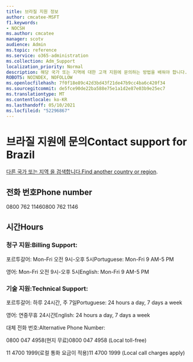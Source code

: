 ```yaml
---
title: 브라질 지원 정보
author: cmcatee-MSFT
f1.keywords:
- NOCSH
ms.author: cmcatee
manager: scotv
audience: Admin
ms.topic: reference
ms.service: o365-administration
ms.collection: Adm_Support
localization_priority: Normal
description: 해당 국가 또는 지역에 대한 고객 지원에 문의하는 방법을 배워야 합니다.
ROBOTS: NOINDEX, NOFOLLOW
ms.openlocfilehash: 7f0f18e89c42d3bd43f21de47b9cc4ba6c420f34
ms.sourcegitcommit: de5fce90de22ba588e75e1a1d2e87e03b9e25ec7
ms.translationtype: MT
ms.contentlocale: ko-KR
ms.lasthandoff: 05/10/2021
ms.locfileid: "52296867"
---
```

# <a name="contact-support-for-brazil"></a><span data-ttu-id="5d6ec-103">브라질 지원에 문의</span><span class="sxs-lookup"><span data-stu-id="5d6ec-103">Contact support for Brazil</span></span>

<span data-ttu-id="5d6ec-104">[다른 국가 또는 지역 을 검색합니다.](../../business-video/get-help-support.md)</span><span class="sxs-lookup"><span data-stu-id="5d6ec-104">[Find another country or region](../../business-video/get-help-support.md).</span></span>

## <a name="phone-number"></a><span data-ttu-id="5d6ec-105">전화 번호</span><span class="sxs-lookup"><span data-stu-id="5d6ec-105">Phone number</span></span>
<span data-ttu-id="5d6ec-106">0800 762 1146</span><span class="sxs-lookup"><span data-stu-id="5d6ec-106">0800 762 1146</span></span>

## <a name="hours"></a><span data-ttu-id="5d6ec-107">시간</span><span class="sxs-lookup"><span data-stu-id="5d6ec-107">Hours</span></span>
### <a name="billing-support"></a><span data-ttu-id="5d6ec-108">청구 지원:</span><span class="sxs-lookup"><span data-stu-id="5d6ec-108">Billing Support:</span></span>

<span data-ttu-id="5d6ec-109">포르투갈어: Mon-Fri 오전 9시-오후 5시</span><span class="sxs-lookup"><span data-stu-id="5d6ec-109">Portuguese: Mon-Fri 9 AM-5 PM</span></span>

<span data-ttu-id="5d6ec-110">영어: Mon-Fri 오전 9시-오후 5시</span><span class="sxs-lookup"><span data-stu-id="5d6ec-110">English: Mon-Fri 9 AM-5 PM</span></span>

### <a name="technical-support"></a><span data-ttu-id="5d6ec-111">기술 지원:</span><span class="sxs-lookup"><span data-stu-id="5d6ec-111">Technical Support:</span></span>

<span data-ttu-id="5d6ec-112">포르투갈어: 하루 24시간, 주 7일</span><span class="sxs-lookup"><span data-stu-id="5d6ec-112">Portuguese: 24 hours a day, 7 days a week</span></span>

<span data-ttu-id="5d6ec-113">영어: 연중무휴 24시간</span><span class="sxs-lookup"><span data-stu-id="5d6ec-113">English: 24 hours a day, 7 days a week</span></span>

<span data-ttu-id="5d6ec-114">대체 전화 번호:</span><span class="sxs-lookup"><span data-stu-id="5d6ec-114">Alternative Phone Number:</span></span>

<span data-ttu-id="5d6ec-115">0800 047 4958(현지 무료)</span><span class="sxs-lookup"><span data-stu-id="5d6ec-115">0800 047 4958 (Local toll-free)</span></span>

<span data-ttu-id="5d6ec-116">11 4700 1999(로컬 통화 요금이 적용)</span><span class="sxs-lookup"><span data-stu-id="5d6ec-116">11 4700 1999 (Local call charges apply)</span></span>
